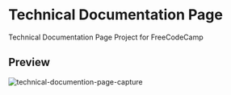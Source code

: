 # Technical Documentation Page

Technical Documentation Page Project for FreeCodeCamp

## Preview

![technical-documention-page-capture](https://i.imgur.com/vBcKXN2.png)
